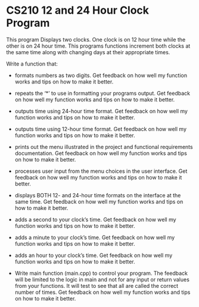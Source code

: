 # CS210 12 and 24 Hour Clock Program

This program Displays two clocks. One clock is on 12 hour time while the other is on 24 hour time. This programs functions increment both clocks at the same time along with changing days at their appropriate times.


Write a function that: 
 - formats numbers as two digits. Get feedback on how well my function works and tips on how to make it better.

 - repeats the ‘*’ to use in formatting your programs output. Get feedback on how well my function works and tips on how to make it better.

 - outputs time using 24-hour time format. Get feedback on how well my function works and tips on how to make it better.

 - outputs time using 12-hour time format. Get feedback on how well my function works and tips on how to make it better.

 - prints out the menu illustrated in the project and functional requirements documentation. Get feedback on how well my function works and tips on how to make it better.

 - processes user input from the menu choices in the user interface. Get feedback on how well my function works and tips on how to make it better.

 - displays BOTH 12- and 24-hour time formats on the interface at the same time. Get feedback on how well my function works and tips on how to make it better.
   
 - adds a second to your clock’s time. Get feedback on how well my function works and tips on how to make it better.

 - adds a minute to your clock’s time. Get feedback on how well my function works and tips on how to make it better.

 - adds an hour to your clock’s time. Get feedback on how well my function works and tips on how to make it better.

 - Write main function (main.cpp) to control your program. The feedback  will be limited to the logic in main and not for any input or return values from your functions. It will test to see that all are called the correct number of times. Get feedback on how well my function works and tips on how to make it better.


